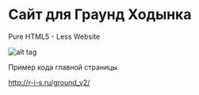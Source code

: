 # Сайт для Граунд Ходынка
Pure HTML5 - Less Website

![alt tag](http://r-i-s.ru/ground_v2/snapshot.jpg)

Пример кода главной страницы

http://r-i-s.ru/ground_v2/


